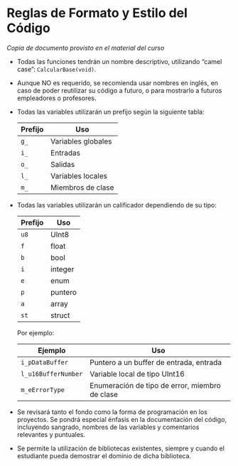 # Reglas de Formato y Estilo del Código

_Copia de documento provisto en el material del curso_

- Todas las funciones tendrán un nombre descriptivo, utilizando “camel case”: `CalcularBase(void)`.

- Aunque NO es requerido, se recomienda usar nombres en inglés, en caso de poder reutilizar su código a futuro, o para mostrarlo a futuros empleadores o profesores.

- Todas las variables utilizarán un prefijo según la siguiente tabla:

  | Prefijo | Uso                         |
  | ------- | --------------------------- |
  | `g_`    | Variables globales          |
  | `i_`    | Entradas                    |
  | `o_`    | Salidas                     |
  | `l_`    | Variables locales           |
  | `m_`    | Miembros de clase           |

- Todas las variables utilizarán un calificador dependiendo de su tipo:

  | Prefijo | Uso          |
  | ------- | ------------ |
  | `u8`    | UInt8        |
  | `f`     | float        |
  | `b`     | bool         |
  | `i`     | integer      |
  | `e`     | enum         |
  | `p`     | puntero      |
  | `a`     | array        |
  | `st`    | struct       |

  Por ejemplo:

  | Ejemplo             | Uso                                            |
  | ------------------- | ---------------------------------------------- |
  | `i_pDataBuffer`     | Puntero a un buffer de entrada, entrada        |
  | `l_u16BufferNumber` | Variable local de tipo UInt16                  |
  | `m_eErrorType`      | Enumeración de tipo de error, miembro de clase |

- Se revisará tanto el fondo como la forma de programación en los proyectos. Se pondrá especial énfasis en la documentación del código, incluyendo sangrado, nombres de las variables y comentarios relevantes y puntuales.

- Se permite la utilización de bibliotecas existentes, siempre y cuando el estudiante pueda demostrar el dominio de dicha biblioteca.
